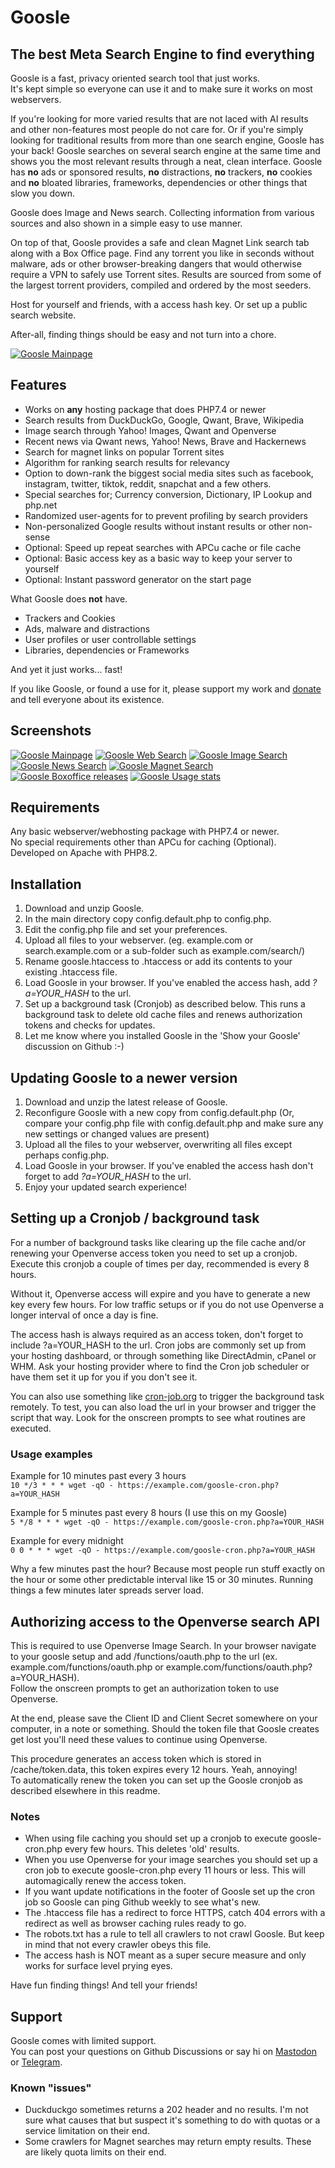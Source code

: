 # Goosle
## The best Meta Search Engine to find everything

Goosle is a fast, privacy oriented search tool that just works. \
It's kept simple so everyone can use it and to make sure it works on most webservers.

If you're looking for more varied results that are not laced with AI results and other non-features most people do not care for. Or if you're simply looking for traditional results from more than one search engine, Goosle has your back! Goosle searches on several search engine at the same time and shows you the most relevant results through a neat, clean interface. Goosle has **no** ads or sponsored results, **no** distractions, **no** trackers, **no** cookies and **no** bloated libraries, frameworks, dependencies or other things that slow you down. 

Goosle does Image and News search. Collecting information from various sources and also shown in a simple easy to use manner.

On top of that, Goosle provides a safe and clean Magnet Link search tab along with a Box Office page. Find any torrent you like in seconds without malware, ads or other browser-breaking dangers that would otherwise require a VPN to safely use Torrent sites. Results are sourced from some of the largest torrent providers, compiled and ordered by the most seeders.

Host for yourself and friends, with a access hash key. Or set up a public search website.

After-all, finding things should be easy and not turn into a chore.

[![Goosle Mainpage](https://ajdg.solutions/assets/goosle/homepage-950.webp)](https://ajdg.solutions/assets/goosle/homepage-950.webp)

## Features
- Works on **any** hosting package that does PHP7.4 or newer
- Search results from DuckDuckGo, Google, Qwant, Brave, Wikipedia
- Image search through Yahoo! Images, Qwant and Openverse
- Recent news via Qwant news, Yahoo! News, Brave and Hackernews
- Search for magnet links on popular Torrent sites
- Algorithm for ranking search results for relevancy
- Option to down-rank the biggest social media sites such as facebook, instagram, twitter, tiktok, reddit, snapchat and a few others.
- Special searches for; Currency conversion, Dictionary, IP Lookup and php.net
- Randomized user-agents for to prevent profiling by search providers
- Non-personalized Google results without instant results or other non-sense
- Optional: Speed up repeat searches with APCu cache or file cache
- Optional: Basic access key as a basic way to keep your server to yourself
- Optional: Instant password generator on the start page

What Goosle does **not** have.
- Trackers and Cookies
- Ads, malware and distractions
- User profiles or user controllable settings
- Libraries, dependencies or Frameworks

And yet it just works... fast!

If you like Goosle, or found a use for it, please support my work and [donate](https://www.arnan.me/donate.html?mtm_campaign=goosle_readme) and tell everyone about its existence.

## Screenshots
[![Goosle Mainpage](https://ajdg.solutions/assets/goosle/homepage-250.webp)](https://ajdg.solutions/assets/goosle/homepage.webp)
[![Goosle Web Search](https://ajdg.solutions/assets/goosle/web-search-250.webp)](https://ajdg.solutions/assets/goosle/web-search.webp)
[![Goosle Image Search](https://ajdg.solutions/assets/goosle/image-search-250.webp)](https://ajdg.solutions/assets/goosle/image-search.webp)
[![Goosle News Search](https://ajdg.solutions/assets/goosle/news-search-250.webp)](https://ajdg.solutions/assets/goosle/news-search.webp)
[![Goosle Magnet Search](https://ajdg.solutions/assets/goosle/magnet-search-250.webp)](https://ajdg.solutions/assets/goosle/magnet-search.webp)
[![Goosle Boxoffice releases](https://ajdg.solutions/assets/goosle/boxoffice-250.webp)](https://ajdg.solutions/assets/goosle/boxoffice.webp)
[![Goosle Usage stats](https://ajdg.solutions/assets/goosle/usage-stats-250.webp)](https://ajdg.solutions/assets/goosle/usage-stats.webp)

## Requirements
Any basic webserver/webhosting package with PHP7.4 or newer. \
No special requirements other than APCu for caching (Optional). \
Developed on Apache with PHP8.2.

## Installation
1. Download and unzip Goosle.
2. In the main directory copy config.default.php to config.php.
3. Edit the config.php file and set your preferences.
4. Upload all files to your webserver. (eg. example.com or search.example.com or a sub-folder such as example.com/search/)
5. Rename goosle.htaccess to .htaccess or add its contents to your existing .htaccess file.
6. Load Goosle in your browser. If you've enabled the access hash, add *?a=YOUR_HASH* to the url.
7. Set up a background task (Cronjob) as described below. This runs a background task to delete old cache files and renews authorization tokens and checks for updates.
8. Let me know where you installed Goosle in the 'Show your Goosle' discussion on Github :-)

## Updating Goosle to a newer version
1. Download and unzip the latest release of Goosle.
2. Reconfigure Goosle with a new copy from config.default.php (Or, compare your config.php file with config.default.php and make sure any new settings or changed values are present)
3. Upload all the files to your webserver, overwriting all files except perhaps config.php.
4. Load Goosle in your browser. If you've enabled the access hash don't forget to add *?a=YOUR_HASH* to the url.
5. Enjoy your updated search experience!

## Setting up a Cronjob / background task
For a number of background tasks like clearing up the file cache and/or renewing your Openverse access token you need to set up a cronjob. \
Execute this cronjob a couple of times per day, recommended is every 8 hours.

Without it, Openverse access will expire and you have to generate a new key every few hours.
For low traffic setups or if you do not use Openverse a longer interval of once a day is fine.

The access hash is always required as an access token, don't forget to include ?a=YOUR_HASH to the url.
Cron jobs are commonly set up from your hosting dashboard, or through something like DirectAdmin, cPanel or WHM.
Ask your hosting provider where to find the Cron job scheduler or have them set it up for you if you don't see it.

You can also use something like [cron-job.org](https://cron-job.org/) to trigger the background task remotely.
To test, you can also load the url in your browser and trigger the script that way. Look for the onscreen prompts to see what routines are executed.

### Usage examples
Example for 10 minutes past every 3 hours \
`10 */3 * * * wget -qO - https://example.com/goosle-cron.php?a=YOUR_HASH`

Example for 5 minutes past every 8 hours (I use this on my Goosle) \
`5 */8 * * * wget -qO - https://example.com/goosle-cron.php?a=YOUR_HASH`

Example for every midnight \
`0 0 * * * wget -qO - https://example.com/goosle-cron.php?a=YOUR_HASH`

Why a few minutes past the hour? Because most people run stuff exactly on the hour or some other predictable interval like 15 or 30 minutes. Running things a few minutes later spreads server load.

## Authorizing access to the Openverse search API
This is required to use Openverse Image Search.
In your browser navigate to your goosle setup and add /functions/oauth.php to the url (ex. example.com/functions/oauth.php or example.com/functions/oauth.php?a=YOUR_HASH). \
Follow the onscreen prompts to get an authorization token to use Openverse.

At the end, please save the Client ID and Client Secret somewhere on your computer, in a note or something. Should the token file that Goosle creates get lost you'll need these values to continue using Openverse.

This procedure generates an access token which is stored in /cache/token.data, this token expires every 12 hours. Yeah, annoying! \
To automatically renew the token you can set up the Goosle cronjob as described elsewhere in this readme.

### Notes
- When using file caching you should set up a cronjob to execute goosle-cron.php every few hours. This deletes 'old' results.
- When you use Openverse for your image searches you should set up a cron job to execute goosle-cron.php every 11 hours or less. This will automagically renew the access token.
- If you want update notifications in the footer of Goosle set up the cron job so Goosle can ping Github weekly to see what's new.
- The .htaccess file has a redirect to force HTTPS, catch 404 errors with a redirect as well as browser caching rules ready to go.
- The robots.txt has a rule to tell all crawlers to not crawl Goosle. But keep in mind that not every crawler obeys this file.
- The access hash is NOT meant as a super secure measure and only works for surface level prying eyes.

Have fun finding things! And tell your friends!

## Support
Goosle comes with limited support. \
You can post your questions on Github Discussions or say hi on [Mastodon](https://mas.to/@arnan) or [Telegram](https://t.me/arnandegans).

### Known "issues"
- Duckduckgo sometimes returns a 202 header and no results. I'm not sure what causes that but suspect it's something to do with quotas or a service limitation on their end.
- Some crawlers for Magnet searches may return empty results. These are likely quota limits on their end.
